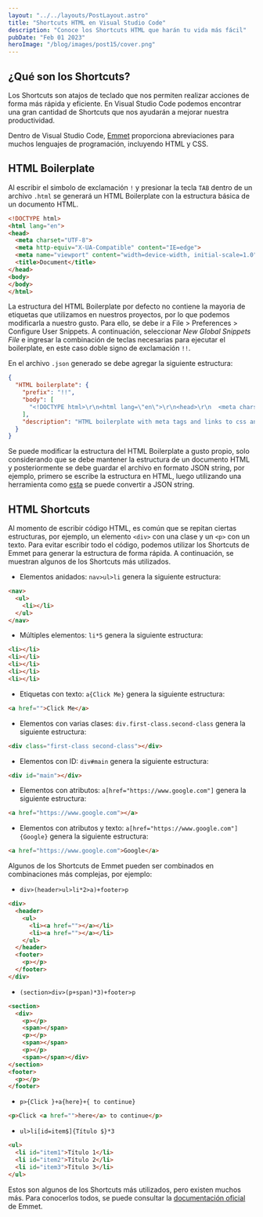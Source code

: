 ```yaml
---
layout: "../../layouts/PostLayout.astro"
title: "Shortcuts HTML en Visual Studio Code"
description: "Conoce los Shortcuts HTML que harán tu vida más fácil"
pubDate: "Feb 01 2023"
heroImage: "/blog/images/post15/cover.png"
---
```


## ¿Qué son los Shortcuts?

Los Shortcuts son atajos de teclado que nos permiten realizar acciones de forma más rápida y eficiente. En Visual Studio Code podemos encontrar una gran cantidad de Shortcuts que nos ayudarán a mejorar nuestra productividad.

Dentro de Visual Studio Code, [Emmet](https://code.visualstudio.com/docs/editor/emmet) proporciona abreviaciones para muchos lenguajes de programación, incluyendo HTML y CSS. 

## HTML Boilerplate

Al escribir el simbolo de exclamación `!` y presionar la tecla `TAB` dentro de un archivo `.html` se generará un HTML Boilerplate con la estructura básica de un documento HTML.

```html
<!DOCTYPE html>
<html lang="en">
<head>
  <meta charset="UTF-8">
  <meta http-equiv="X-UA-Compatible" content="IE=edge">
  <meta name="viewport" content="width=device-width, initial-scale=1.0">
  <title>Document</title>
</head>
<body>
</body>
</html>
```

La estructura del HTML Boilerplate por defecto no contiene la mayoria de etiquetas que utilizamos en nuestros proyectos, por lo que podemos modificarla a nuestro gusto. Para ello, se debe ir a File > Preferences > Configure User Snippets. A continuación, seleccionar *New Global Snippets File* e ingresar la combinación de teclas necesarias para ejecutar el boilerplate, en este caso doble signo de exclamación `!!`. 

En el archivo `.json` generado se debe agregar la siguiente estructura:

```json
{
  "HTML boilerplate": {
    "prefix": "!!",
    "body": [
      "<!DOCTYPE html>\r\n<html lang=\"en\">\r\n<head>\r\n  <meta charset=\"UTF-8\">\r\n  <meta name=\"viewport\" content=\"width=device-width, initial-scale=1.0\">\r\n  <meta name=\"description\" content=\"\">\r\n  <link rel=\"stylesheet\" type=\"text\/css\" href=\"styles.css\">\r\n  <title>Document<\/title>\r\n<\/head>\r\n<body>\r\n  <header>\r\n  <\/header>\r\n  <main>\r\n  <\/main>\r\n  <footer>\r\n  <\/footer>\r\n  <script src=\"main.js\"><\/script>\r\n<\/body>\r\n<\/html>"
    ],
    "description": "HTML boilerplate with meta tags and links to css and js files"
  }
}
```

Se puede modificar la estructura del HTML Boilerplate a gusto propio, solo considerando que se debe mantener la estructura de un documento HTML y posteriormente se debe guardar el archivo en formato JSON string, por ejemplo, primero se escribe la estructura en HTML, luego utilizando una herramienta como [esta](https://www.freeformatter.com/json-escape.html) se puede convertir a JSON string.

## HTML Shortcuts

Al momento de escribir código HTML, es común que se repitan ciertas estructuras, por ejemplo, un elemento `<div>` con una clase y un `<p>` con un texto. Para evitar escribir todo el código, podemos utilizar los Shortcuts de Emmet para generar la estructura de forma rápida. A continuación, se muestran algunos de los Shortcuts más utilizados.

- Elementos anidados: `nav>ul>li` genera la siguiente estructura:

```html
<nav>
  <ul>
    <li></li>
  </ul>
</nav>
```

- Múltiples elementos: `li*5` genera la siguiente estructura:

```html
<li></li>
<li></li>
<li></li>
<li></li>
<li></li>
```

- Etiquetas con texto: `a{Click Me}` genera la siguiente estructura:

```html
<a href="">Click Me</a>
```

- Elementos con varias clases: `div.first-class.second-class` genera la siguiente estructura:

```html
<div class="first-class second-class"></div>
```

- Elementos con ID: `div#main` genera la siguiente estructura:

```html
<div id="main"></div>
```

- Elementos con atributos: `a[href="https://www.google.com"]` genera la siguiente estructura:

```html
<a href="https://www.google.com"></a>
```

- Elementos con atributos y texto: `a[href="https://www.google.com"]{Google}` genera la siguiente estructura:

```html
<a href="https://www.google.com">Google</a>
```

Algunos de los Shortcuts de Emmet pueden ser combinados en combinaciones más complejas, por ejemplo: 

- `div>(header>ul>li*2>a)+footer>p`

```html
<div>
  <header>
    <ul>
      <li><a href=""></a></li>
      <li><a href=""></a></li>
    </ul>
  </header>
  <footer>
    <p></p>
  </footer>
</div>
```

- `(section>div>(p+span)*3)+footer>p`

```html
<section>
  <div>
    <p></p>
    <span></span>
    <p></p>
    <span></span>
    <p></p>
    <span></span></div>
</section>
<footer>
  <p></p>
</footer>
```

- `p>{Click }+a{here}+{ to continue}`

```html
<p>Click <a href="">here</a> to continue</p>
```

- `ul>li[id=item$]{Título $}*3`

```html
<ul>
  <li id="item1">Título 1</li>
  <li id="item2">Título 2</li>
  <li id="item3">Título 3</li>
</ul>
```

Estos son algunos de los Shortcuts más utilizados, pero existen muchos más. Para conocerlos todos, se puede consultar la [documentación oficial](https://docs.emmet.io/cheat-sheet/) de Emmet.